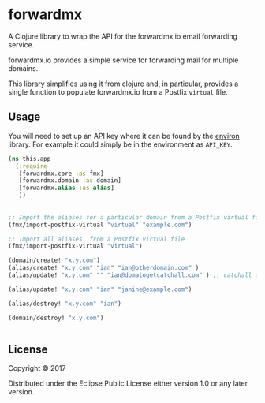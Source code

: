 # forwardmx

A Clojure library to wrap the API for the forwardmx.io email forwarding service.

forwardmx.io provides a simple service for forwarding mail for multiple domains.

This library simplifies using it from clojure and, in particular, provides a single function
to populate forwardmx.io from a Postfix `virtual` file.


## Usage

You will need to set up an API key where it can be found by the [environ](https://github.com/weavejester/environ) library. For example it could simply be in the environment as `API_KEY`.

``` clojure
(ns this.app
  (:require
   [forwardmx.core :as fmx]
   [forwardmx.domain :as domain]   
   [forwardmx.alias :as alias]
   ))
   
   
;; Import the aliases for a particular domain from a Postfix virtual file
(fmx/import-postfix-virtual "virtual" "example.com")

;; Import all aliases  from a Postfix virtual file
(fmx/import-postfix-virtual "virtual")

(domain/create! "x.y.com")
(alias/create! "x.y.com" "ian" "ian@otherdomain.com" )
(alias/update! "x.y.com" "" "ian@domatogetcatchall.com" ) ;; catchall address for this domain

(alias/update! "x.y.com" "ian" "janine@example.com")

(alias/destroy! "x.y.com" "ian")

(domain/destroy! "x.y.com")



```

## License

Copyright © 2017 

Distributed under the Eclipse Public License either version 1.0 or any later version.
